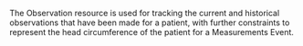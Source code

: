 
The Observation resource is used for tracking the current and historical observations that have been made for a patient, with further constraints to represent the head circumference of the patient for a Measurements Event.